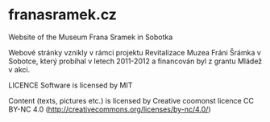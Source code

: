 # franasramek.cz
Website of the Museum Frana Sramek in Sobotka

Webové stránky vznikly v rámci projektu Revitalizace Muzea Fráni Šrámka v Sobotce, který probíhal v letech 2011-2012 a financován byl z grantu Mládež v akci. 

LICENCE
Software is licensed by MIT 

Content (texts, pictures etc.) is licensed by Creative coomonst licence CC BY-NC 4.0 (http://creativecommons.org/licenses/by-nc/4.0/)
